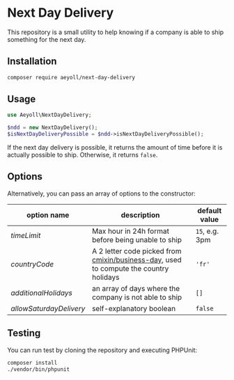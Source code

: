 # Next Day Delivery

This repository is a small utility to help knowing if a company is able to ship something for the next day.

Installation
---

```sh
composer require aeyoll/next-day-delivery
```

Usage
---

```php
use Aeyoll\NextDayDelivery;

$ndd = new NextDayDelivery();
$isNextDayDeliveryPossible = $ndd->isNextDayDeliveryPossible();
```

If the next day delivery is possible, it returns the amount of time before it is actually possible to ship. Otherwise, it returns `false`.

Options
---

Alternatively, you can pass an array of options to the constructor:

| option name | description | default value |
|-------------|-------|----------|
| *timeLimit* | Max hour in 24h format before being unable to ship | `15`, e.g. 3pm |
| *countryCode* | A 2 letter code picked from [cmixin/business-day](https://packagist.org/packages/cmixin/business-day), used to compute the country holidays | `'fr'` |
| *additionalHolidays* | an array of days where the company is not able to ship | `[]` |
| *allowSaturdayDelivery* | self-explanatory boolean | `false` |


Testing
---

You can run test by cloning the repository and executing PHPUnit:

```sh
composer install
./vendor/bin/phpunit
```
